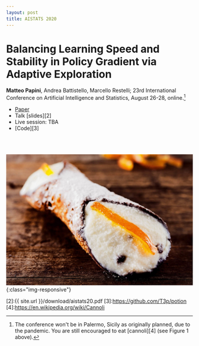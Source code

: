 ```yaml
---
layout: post
title: AISTATS 2020
---
```

# Balancing Learning Speed and Stability in Policy Gradient via Adaptive Exploration
**Matteo Papini**, Andrea Battistello, Marcello Restelli; 23rd International Conference on Artificial Intelligence and Statistics, August 26-28, online.[^1]

* [Paper][1]
* Talk [slides][2]
* Live session: TBA
* [Code][3]

<br/><br/>

![image-title-here](../images/cannolo.jpg){:class="img-responsive"}

[^1]: The conference won't be in Palermo, Sicily as originally planned, due to the pandemic. You are still encouraged to eat [cannoli][4] (see Figure 1 above).

[1]:http://proceedings.mlr.press/v108/papini20a.html
[2]:{{ site.url }}/download/aistats20.pdf
[3]:https://github.com/T3p/potion
[4]:https://en.wikipedia.org/wiki/Cannoli
